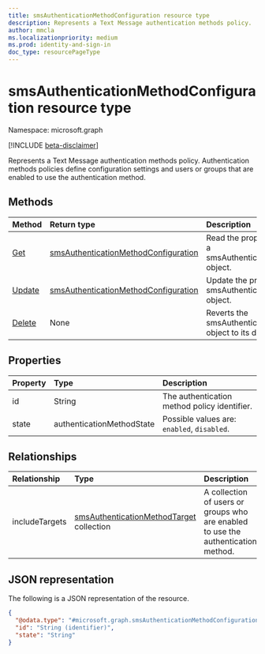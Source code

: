 ```yaml
---
title: smsAuthenticationMethodConfiguration resource type
description: Represents a Text Message authentication methods policy.
author: mmcla
ms.localizationpriority: medium
ms.prod: identity-and-sign-in
doc_type: resourcePageType
---
```


# smsAuthenticationMethodConfiguration resource type

Namespace: microsoft.graph

[!INCLUDE [beta-disclaimer](../../includes/beta-disclaimer.md)]

Represents a Text Message authentication methods policy. Authentication methods policies define configuration settings and users or groups that are enabled to use the authentication method.

## Methods

| Method                                                          | Return type                                                                                  | Description                                                                             |
| :-------------------------------------------------------------- | :------------------------------------------------------------------------------------------- | :-------------------------------------------------------------------------------------- |
| [Get](../api/smsauthenticationmethodconfiguration-get.md)       | [smsAuthenticationMethodConfiguration](../resources/smsauthenticationmethodconfiguration.md) | Read the properties and relationships of a smsAuthenticationMethodConfiguration object. |
| [Update](../api/smsauthenticationmethodconfiguration-update.md) | [smsAuthenticationMethodConfiguration](../resources/smsauthenticationmethodconfiguration.md) | Update the properties of a smsAuthenticationMethodConfiguration object.                 |
| [Delete](../api/smsauthenticationmethodconfiguration-delete.md) | None                                                                                         | Reverts the smsAuthenticationMethodConfiguration object to its default configuration.   |

## Properties

| Property | Type                      | Description                                  |
| :------- | :------------------------ | :------------------------------------------- |
| id       | String                    | The authentication method policy identifier. |
| state    | authenticationMethodState | Possible values are: `enabled`, `disabled`.  |

## Relationships

| Relationship   | Type                                                                                      | Description                                                                       |
| :------------- | :---------------------------------------------------------------------------------------- | :-------------------------------------------------------------------------------- |
| includeTargets | [smsAuthenticationMethodTarget](../resources/smsauthenticationmethodtarget.md) collection | A collection of users or groups who are enabled to use the authentication method. |

## JSON representation

The following is a JSON representation of the resource.

<!-- {
  "blockType": "resource",
  "keyProperty": "id",
  "@odata.type": "microsoft.graph.smsAuthenticationMethodConfiguration",
  "baseType": "microsoft.graph.authenticationMethodConfiguration",
  "openType": false
}
-->

```json
{
  "@odata.type": "#microsoft.graph.smsAuthenticationMethodConfiguration",
  "id": "String (identifier)",
  "state": "String"
}
```
